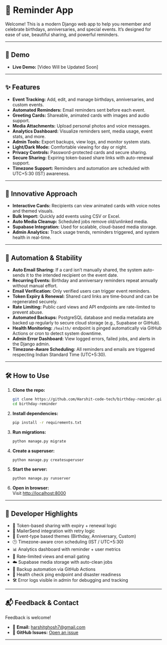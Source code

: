 # 🎉 Reminder App

Welcome! This is a modern Django web app to help you remember and celebrate birthdays, anniversaries, and special events. It’s designed for ease of use, beautiful sharing, and powerful reminders.

---

## 🚀 Demo

- **Live Demo:** [Video Will be Updated Soon]

---

## ✨ Features

- **Event Tracking:** Add, edit, and manage birthdays, anniversaries, and custom events.
- **Automated Reminders:** Email reminders sent before each event.
- **Greeting Cards:** Shareable, animated cards with images and audio support.
- **Media Attachments:** Upload personal photos and voice messages.
- **Analytics Dashboard:** Visualize reminders sent, media usage, event stats, and more.
- **Admin Tools:** Export backups, view logs, and monitor system stats.
- **Light/Dark Mode:** Comfortable viewing for day or night.
- **Privacy Controls:** Password-protected cards and secure sharing.
- **Secure Sharing:** Expiring token-based share links with auto-renewal support.
- **Timezone Support:** Reminders and automation are scheduled with UTC+5:30 (IST) awareness.

---

## 🧠 Innovative Approach

- **Interactive Cards:** Recipients can view animated cards with voice notes and themed visuals.
- **Bulk Import:** Quickly add events using CSV or Excel.
- **Auto Media Cleanup:** Scheduled jobs remove old/unlinked media.
- **Supabase Integration:** Used for scalable, cloud-based media storage.
- **Admin Analytics:** Track usage trends, reminders triggered, and system health in real-time.

---

## 🔁 Automation & Stability

- **Auto Email Sharing:** If a card isn’t manually shared, the system auto-sends it to the intended recipient on the event date.
- **Recurring Events:** Birthday and anniversary reminders repeat annually without manual effort.
- **Email Verification:** Only verified users can trigger event reminders.
- **Token Expiry & Renewal:** Shared card links are time-bound and can be regenerated securely.
- **Rate Limiting:** Public card views and API endpoints are rate-limited to prevent abuse.
- **Automated Backups:** PostgreSQL database and media metadata are backed up regularly to secure cloud storage (e.g., Supabase or GitHub).
- **Health Monitoring:** `/health/` endpoint is pinged automatically via GitHub Actions or cron to detect system downtime.
- **Admin Error Dashboard:** View logged errors, failed jobs, and alerts in the Django admin.
- **Timezone-Aware Scheduling:** All reminders and emails are triggered respecting Indian Standard Time (UTC+5:30).

---

## 🛠️ How to Use

1. **Clone the repo:**
    ```sh
    git clone https://github.com/Harshit-code-tech/birthday-reminder.git
    cd birthday-reminder
    ```

2. **Install dependencies:**
    ```sh
    pip install -r requirements.txt
    ```

3. **Run migrations:**
    ```sh
    python manage.py migrate
    ```

4. **Create a superuser:**
    ```sh
    python manage.py createsuperuser
    ```

5. **Start the server:**
    ```sh
    python manage.py runserver
    ```

6. **Open in browser:**  
   Visit [http://localhost:8000](http://localhost:8000)

---

## 🧪 Developer Highlights

- 🧾 Token-based sharing with expiry + renewal logic  
- 📩 MailerSend integration with retry logic  
- 🧠 Event-type based themes (Birthday, Anniversary, Custom)  
- 🕒 Timezone-aware cron scheduling (IST / UTC+5:30)  
- 📊 Analytics dashboard with reminder + user metrics  
- 🔐 Rate-limited views and email gating  
- ☁️ Supabase media storage with auto-clean jobs  
- 💾 Backup automation via GitHub Actions  
- 🛟 Health check ping endpoint and disaster readiness  
- 🛠️ Error logs visible in admin for debugging and tracking  

---

## 📬 Feedback & Contact

Feedback is welcome!  
- 📧 **Email:** [harshitghosh7@gmail.com](mailto:harshitghosh7@gmail.com)  
- 🐛 **GitHub Issues:** [Open an issue](https://github.com/Harshit-code-tech/birthday-reminder/issues)

---

